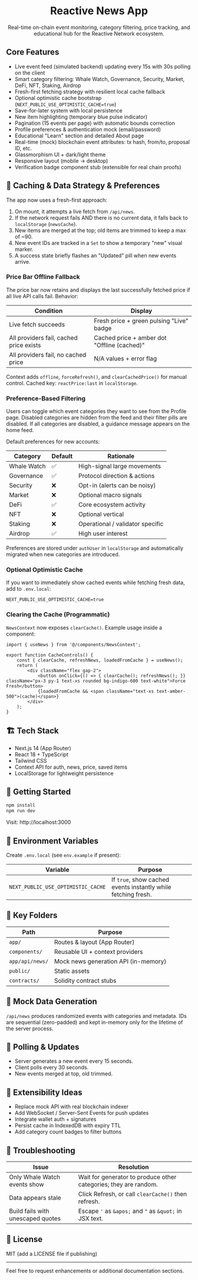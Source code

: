<div align="center">

# Reactive News App

Real-time on-chain event monitoring, category filtering, price tracking, and educational hub for the Reactive Network ecosystem.

</div>

##  Core Features

- Live event feed (simulated backend) updating every 15s with 30s polling on the client
- Smart category filtering: Whale Watch, Governance, Security, Market, DeFi, NFT, Staking, Airdrop
- Fresh-first fetching strategy with resilient local cache fallback
- Optional optimistic cache bootstrap (`NEXT_PUBLIC_USE_OPTIMISTIC_CACHE=true`)
- Save-for-later system with local persistence
- New item highlighting (temporary blue pulse indicator)
- Pagination (15 events per page) with automatic bounds correction
- Profile preferences & authentication mock (email/password)
- Educational "Learn" section and detailed About page
- Real-time (mock) blockchain event attributes: tx hash, from/to, proposal ID, etc.
- Glassmorphism UI + dark/light theme
- Responsive layout (mobile → desktop)
- Verification badge component stub (extensible for real chain proofs)

## 🧠 Caching & Data Strategy & Preferences

The app now uses a fresh-first approach:

1. On mount, it attempts a live fetch from `/api/news`.
2. If the network request fails AND there is no current data, it falls back to `localStorage` (`newsCache`).
3. New items are merged at the top; old items are trimmed to keep a max of ~90.
4. New event IDs are tracked in a `Set` to show a temporary "new" visual marker.
5. A success state briefly flashes an "Updated" pill when new events arrive.

### Price Bar Offline Fallback
The price bar now retains and displays the last successfully fetched price if all live API calls fail. Behavior:

| Condition | Display |
|-----------|---------|
| Live fetch succeeds | Fresh price + green pulsing "Live" badge |
| All providers fail, cached price exists | Cached price + amber dot "Offline (cached)" |
| All providers fail, no cached price | N/A values + error flag |

Context adds `offline`, `forceRefresh()`, and `clearCachedPrice()` for manual control. Cached key: `reactPrice:last` in `localStorage`.

### Preference-Based Filtering
Users can toggle which event categories they want to see from the Profile page. Disabled categories are hidden from the feed and their filter pills are disabled. If all categories are disabled, a guidance message appears on the home feed.

Default preferences for new accounts:

| Category | Default | Rationale |
|----------|---------|-----------|
| Whale Watch | ✅ | High-signal large movements |
| Governance | ✅ | Protocol direction & actions |
| Security | ❌ | Opt-in (alerts can be noisy) |
| Market | ❌ | Optional macro signals |
| DeFi | ✅ | Core ecosystem activity |
| NFT | ❌ | Optional vertical |
| Staking | ❌ | Operational / validator specific |
| Airdrop | ✅ | High user interest |

Preferences are stored under `authUser` in `localStorage` and automatically migrated when new categories are introduced.

### Optional Optimistic Cache
If you want to immediately show cached events while fetching fresh data, add to `.env.local`:

```
NEXT_PUBLIC_USE_OPTIMISTIC_CACHE=true
```

### Clearing the Cache (Programmatic)
`NewsContext` now exposes `clearCache()`. Example usage inside a component:

```tsx
import { useNews } from '@/components/NewsContext';

export function CacheControls() {
	const { clearCache, refreshNews, loadedFromCache } = useNews();
	return (
		<div className="flex gap-2">
			<button onClick={() => { clearCache(); refreshNews(); }} className="px-3 py-1 text-xs rounded bg-indigo-600 text-white">Force Fresh</button>
			{loadedFromCache && <span className="text-xs text-amber-500">(cache)</span>}
		</div>
	);
}
```

## 🏗 Tech Stack

- Next.js 14 (App Router)
- React 18 + TypeScript
- Tailwind CSS
- Context API for auth, news, price, saved items
- LocalStorage for lightweight persistence

## 🚀 Getting Started

```bash
npm install
npm run dev
```

Visit: http://localhost:3000

## 🔧 Environment Variables

Create `.env.local` (see `env.example` if present):

| Variable | Purpose |
|----------|---------|
| `NEXT_PUBLIC_USE_OPTIMISTIC_CACHE` | If `true`, show cached events instantly while fetching fresh. |

## 📁 Key Folders

| Path | Purpose |
|------|---------|
| `app/` | Routes & layout (App Router) |
| `components/` | Reusable UI + context providers |
| `app/api/news/` | Mock news generation API (in-memory) |
| `public/` | Static assets |
| `contracts/` | Solidity contract stubs |

## 🧪 Mock Data Generation

`/api/news` produces randomized events with categories and metadata. IDs are sequential (zero-padded) and kept in-memory only for the lifetime of the server process.

## 🔄 Polling & Updates

- Server generates a new event every 15 seconds.
- Client polls every 30 seconds.
- New events merged at top, old trimmed.

## 🧩 Extensibility Ideas

- Replace mock API with real blockchain indexer
- Add WebSocket / Server-Sent Events for push updates
- Integrate wallet auth + signatures
- Persist cache in IndexedDB with expiry TTL
- Add category count badges to filter buttons

## 🐛 Troubleshooting

| Issue | Resolution |
|-------|------------|
| Only Whale Watch events show | Wait for generator to produce other categories; they are random. |
| Data appears stale | Click Refresh, or call `clearCache()` then refresh. |
| Build fails with unescaped quotes | Escape `'` as `&apos;` and `"` as `&quot;` in JSX text. |

## 📜 License

MIT (add a LICENSE file if publishing)

---
Feel free to request enhancements or additional documentation sections.
